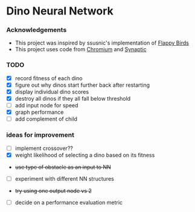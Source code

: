 # Dino Neural Network


### Acknowledgements
- This project was inspired by ssusnic's implementation of [Flappy Birds](https://github.com/ssusnic/Machine-Learning-Flappy-Bird)
- This project uses code from [Chromium](https://github.com/chromium/chromium/tree/master/components/neterror/resources) and [Synaptic](https://github.com/cazala/synaptic/blob/master/dist/synaptic.min.js)

### TODO
- [X] record fitness of each dino
- [X] figure out why dinos start further back after restarting
- [X] display individual dino scores
- [X] destroy all dinos if they all fall below threshold
- [ ] add input node for speed
- [X] graph performance
- [ ] add complement of child

### ideas for improvement
- [ ] implement crossover??
- [X] weight likelihood of selecting a dino based on its fitness
- ~~use type of obstacle as an input to NN~~
- [ ] experiment with different NN structures
- ~~try using one output node vs 2~~
- [ ] decide on a performance evaluation metric
